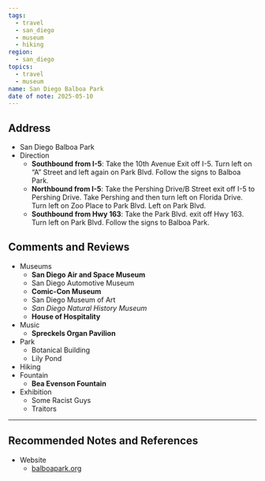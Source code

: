 ```yaml
---
tags:
  - travel
  - san_diego
  - museum
  - hiking
region:
  - san_diego
topics:
  - travel
  - museum
name: San Diego Balboa Park
date of note: 2025-05-10
---
```


## Address

- San Diego Balboa Park
- Direction
	- **Southbound from I-5**: Take the 10th Avenue Exit off I-5. Turn left on “A” Street and left again on Park Blvd. Follow the signs to Balboa Park.
	- **Northbound from I-5**: Take the Pershing Drive/B Street exit off I-5 to Pershing Drive. Take Pershing and then turn left on Florida Drive. Turn left on Zoo Place to Park Blvd. Left on Park Blvd.
	- **Southbound from Hwy 163**: Take the Park Blvd. exit off Hwy 163. Turn left on Park Blvd. Follow the signs to Balboa Park.


## Comments and Reviews

- Museums
	- **San Diego Air and Space Museum**
	- San Diego Automotive Museum
	- **Comic-Con Museum**
	- San Diego Museum of Art
	- *San Diego Natural History Museum*
	- **House of Hospitality**
- Music
	- **Spreckels Organ Pavilion**
- Park
	- Botanical Building
	- Lily Pond
- Hiking
- Fountain
	- **Bea Evenson Fountain**
- Exhibition
	- Some Racist Guys
	- Traitors



-----------
##  Recommended Notes and References

- Website
	- [balboapark.org](https://balboapark.org/)